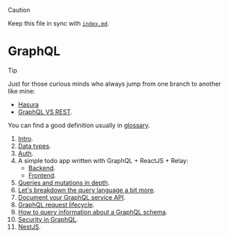 > [!CAUTION]
>
> Keep this file in sync with [`index.md`](../index.md).

# GraphQL

> [!TIP]
>
> Just for those curious minds who always jump from one branch to another like mine:
>
> - [Hasura](./docs/hasura.md)
> - [GraphQL VS REST](https://www.apollographql.com/blog/graphql-vs-rest).

You can find a good definition usually in [glossary](../docs/glossary.md).

1. [Intro](../docs/intro.md).
2. [Data types](../docs/data-types.md).
3. [Auth](../docs/auth.md).
4. A simple todo app written with GraphQL + ReactJS + Relay:
   - [Backend](../apps/todo-backend/README.md).
   - [Frontend]().
5. [Queries and mutations in depth](../docs/queries-and-mutations.md).
6. [Let's breakdown the query language a bit more](../docs/graphql-query-language-breakdown.md).
7. [Document your GraphQL service API](../docs/documentation.md).
8. [GraphQL request lifecycle](./docs/graphql-req-lifecycle.md).
9. [How to query information about a GraphQL schema](../docs/introspection.md).
10. [Security in GraphQL](./docs/security.md).
11. [NestJS](../docs/nestjs.md).
